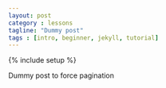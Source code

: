 ```yaml
---
layout: post
category : lessons
tagline: "Dummy post"
tags : [intro, beginner, jekyll, tutorial]
---
```

{% include setup %}

Dummy post to force pagination


